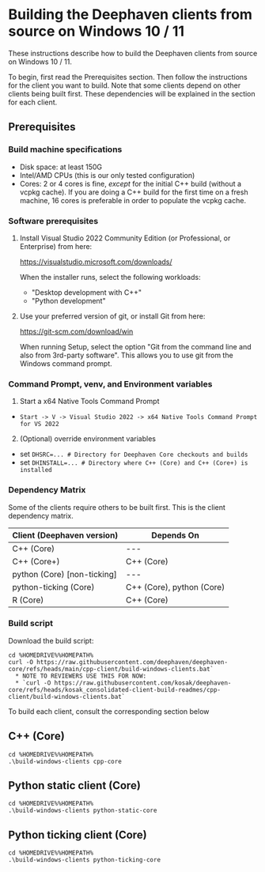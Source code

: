# Building the Deephaven clients from source on Windows 10 / 11

These instructions describe how to build the Deephaven clients from source on Windows 10 / 11.

To begin, first read the Prerequisites section. Then follow the instructions for the client you
want to build. Note that some clients depend on other clients being built first. These
dependencies will be explained in the section for each client.

## Prerequisites

### Build machine specifications

* Disk space: at least 150G
* Intel/AMD CPUs (this is our only tested configuration)
* Cores: 2 or 4 cores is fine, *except* for the initial C++ build (without a vcpkg cache).
  If you are doing a C++ build for the first time on a fresh machine, 16 cores is preferable
  in order to populate the vcpkg cache. 

### Software prerequisites

1. Install Visual Studio 2022 Community Edition (or Professional, or Enterprise)
   from here:

   https://visualstudio.microsoft.com/downloads/

   When the installer runs, select the following workloads:
   * "Desktop development with C++"
   * "Python development"

2. Use your preferred version of git, or install Git from here:

   https://git-scm.com/download/win

   When running Setup, select the option "Git from the command line and also
   from 3rd-party software". This allows you to use git from the Windows command
   prompt.

### Command Prompt, venv, and Environment variables

1. Start a x64 Native Tools Command Prompt

* `Start -> V -> Visual Studio 2022 -> x64 Native Tools Command Prompt for VS 2022`

2. (Optional) override environment variables

* set `DHSRC=... # Directory for Deephaven Core checkouts and builds`
* set `DHINSTALL=... # Directory where C++ (Core) and C++ (Core+) is installed`


### Dependency Matrix

Some of the clients require others to be built first. This is the client dependency matrix.

| Client (Deephaven version)   | Depends On                |
|------------------------------|---------------------------|
| C++ (Core)                   | ---                       |
| C++ (Core+)                  | C++ (Core)                |
| python (Core) [non-ticking]  | ---                       |
| python-ticking (Core)        | C++ (Core), python (Core) |
| R (Core)                     | C++ (Core)                |

### Build script

Download the build script:

```
cd %HOMEDRIVE%%HOMEPATH%
curl -O https://raw.githubusercontent.com/deephaven/deephaven-core/refs/heads/main/cpp-client/build-windows-clients.bat`
  * NOTE TO REVIEWERS USE THIS FOR NOW:
  * `curl -O https://raw.githubusercontent.com/kosak/deephaven-core/refs/heads/kosak_consolidated-client-build-readmes/cpp-client/build-windows-clients.bat`
```

To build each client, consult the corresponding section below

## C++ (Core)

```
cd %HOMEDRIVE%%HOMEPATH%
.\build-windows-clients cpp-core
```

## Python static client (Core)

```
cd %HOMEDRIVE%%HOMEPATH%
.\build-windows-clients python-static-core
```

## Python ticking client (Core)

```
cd %HOMEDRIVE%%HOMEPATH%
.\build-windows-clients python-ticking-core
```
